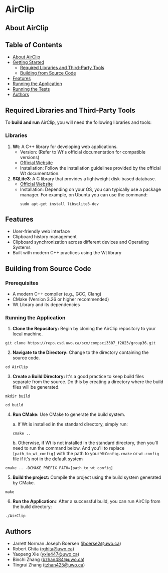# AirClip
## About AirClip

## Table of Contents
- [About AirClip](#about-airclip)
- [Getting Started](#getting-started)
    - [Required Libraries and Third-Party Tools](#required-libraries-and-third-party-tools)
    - [Building from Source Code](#building-from-source-code)
- [Features](#features)
- [Running the Application](#running-the-application)
- [Running the Tests](#running-the-tests)
- [Authors](#authors)

## Required Libraries and Third-Party Tools
To **build and run** AirClip, you will need the following libraries and tools:
### Libraries
1. **Wt**: A C++ library for developing web applications.
    - Version: (Refer to Wt's official documentation for compatible versions)
    - [Official Website](https://www.webtoolkit.eu/wt)
    - Installation: Follow the installation guidelines provided by the official Wt documentation.
2. **SQLite3**: A C library that provides a lightweight disk-based database.
    - [Official Website](https://www.sqlite.org/)
    - Installation:
      Depending on your OS, you can typically use a package manager. For example, on Ubuntu you can use the command:
      ```
      sudo apt-get install libsqlite3-dev
      ```
## Features
- User-friendly web interface 
- Clipboard history management 
- Clipboard synchronization across different devices and Operating Systems
- Built with modern C++ practices using the Wt library

## Building from Source Code
### Prerequisites
- A modern C++ compiler (e.g., GCC, Clang)
- CMake (Version 3.26 or higher recommended)
- Wt Library and its dependencies

### Running the Application
1. **Clone the Repository:** Begin by cloning the AirClip repository to your local machine.  
```
git clone https://repo.csd.uwo.ca/scm/compsci3307_f2023/group36.git
```
2. **Navigate to the Directory:** Change to the directory containing the source code.  
```
cd AirClip
```
3. **Create a Build Directory:** It's a good practice to keep build files separate from the source. Do this by creating a directory where the build files will be generated.  
```
mkdir build
```  
```
cd build
```
4. **Run CMake:**
Use CMake to generate the build system. 
        
    a. If Wt is installed in the standard directory, simply run:  
    
    ```
    cmake ..
    ```
    
    b. Otherwise, if Wt is not installed in the standard directory, then you'll need to run the command below. And you'll to replace `[path_to_wt_config]` with the path to your `WtConfig.cmake` or `wt-config` file if it's not in the default system 
    
```
cmake .. -DCMAKE_PREFIX_PATH=[path_to_wt_config]
``` 
5. **Build the project:** Compile the project using the build system generated by CMake.  
```
make
```
6. **Run the Application:**: After a successful build, you can run AirClip from the build directory:  
```
./AirClip
```
   
## Authors
- Jarrett Norman Joseph Boersen (jboerse2@uwo.ca)
- Robert Ghita (rghita@uwo.ca)
- Yaopeng Xie (yxie447@uwo.ca)
- Binchi Zhang (bzhan484@uwo.ca)
- Tingrui Zhang (tzhan425@uwo.ca)
